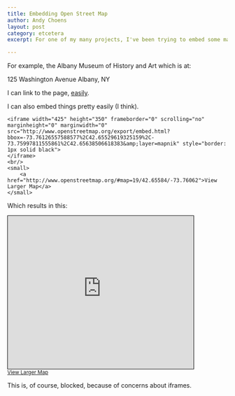 ```yaml
---
title: Embedding Open Street Map
author: Andy Choens
layout: post
category: etcetera
excerpt: For one of my many projects, I've been trying to embed some mapping content and it looks like OpenStreetMap may be the answer I'm looking for.

---
```


For example, the Albany Museum of History and Art which is at:

125 Washington Avenue Albany, NY

I can link to the page, [easily](http://www.openstreetmap.org/way/89868754).

I can also embed things pretty easily (I think).

    <iframe width="425" height="350" frameborder="0" scrolling="no" marginheight="0" marginwidth="0" src="http://www.openstreetmap.org/export/embed.html?bbox=-73.76126557588577%2C42.65529619325159%2C-73.75997811555861%2C42.65638506618383&amp;layer=mapnik" style="border: 1px solid black">
    </iframe>
    <br/>
    <small>
        <a href="http://www.openstreetmap.org/#map=19/42.65584/-73.76062">View Larger Map</a>
    </small>

Which results in this:

<iframe width="425" height="350" frameborder="0" scrolling="no" marginheight="0" marginwidth="0" src="http://www.openstreetmap.org/export/embed.html?bbox=-73.76126557588577%2C42.65529619325159%2C-73.75997811555861%2C42.65638506618383&amp;layer=mapnik" style="border: 1px solid black">
</iframe>
<br/>
<small>
    <a href="http://www.openstreetmap.org/#map=19/42.65584/-73.76062">View Larger Map</a>
</small>

This is, of course, blocked, because of concerns about iframes.
